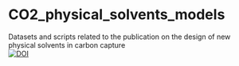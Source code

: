 # CO2_physical_solvents_models  
Datasets and scripts related to the publication on the design of new physical solvents in carbon capture  
[![DOI](https://zenodo.org/badge/933272318.svg)](https://doi.org/10.5281/zenodo.14875950)
